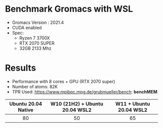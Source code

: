 # Benchmark Gromacs with WSL

- Gromacs Version : 2021.4
- CUDA enabled
- Spec:
  - Ryzen 7 3700X 
  - RTX 2070 SUPER
  - 32GB 2133 Mhz

# Results
- Performance with 8 cores + GPU (RTX 2070 super)
- Number of atoms: 82K
- TPR Used: https://www.mpibpc.mpg.de/grubmueller/bench: **benchMEM**  


| Ubuntu 20.04 Native | W10 (21H2) + Ubuntu 20.04 WSL2 | W11 + Ubuntu 20.04 WSL2 |
|:-------------------:|:------------------------------:|:-----------------------:|
|          80         |               50               |            65           |
